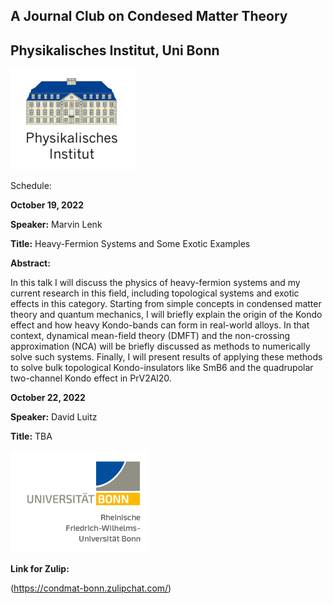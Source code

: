 ## A Journal Club on Condesed Matter Theory
## Physikalisches Institut, Uni Bonn

![Thumbnail](institutelogo.png)


Schedule:

**October 19, 2022**

**Speaker:** Marvin Lenk

**Title:** Heavy-Fermion Systems and Some Exotic Examples

**Abstract:** 

In this talk I will discuss the physics of heavy-fermion systems and my current research in this field, including topological systems and exotic effects in this category. Starting from simple concepts in condensed matter theory and quantum mechanics, I will briefly explain the origin of the Kondo effect and how heavy Kondo-bands can form in real-world alloys. In that context, dynamical mean-field theory (DMFT) and the non-crossing approximation (NCA) will be briefly discussed as methods to numerically solve such systems. Finally, I will present results of applying these methods to solve bulk topological Kondo-insulators like SmB6 and the quadrupolar two-channel Kondo effect in PrV2Al20.




**October 22, 2022**

**Speaker:** David Luitz

**Title:** TBA


![Thumbnail](logo.png)


**Link for Zulip:**

(https://condmat-bonn.zulipchat.com/)


